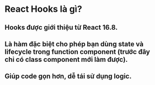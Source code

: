 # React Hooks là gì?

## Hooks được giới thiệu từ React 16.8.

## Là hàm đặc biệt cho phép bạn dùng state và lifecycle trong function component (trước đây chỉ có class component mới làm được).

## Giúp code gọn hơn, dễ tái sử dụng logic.